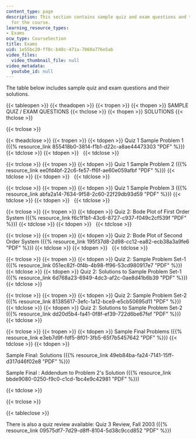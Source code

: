 ```yaml
---
content_type: page
description: This section contains sample quiz and exam questions and their solutions
  for the course.
learning_resource_types:
- Exams
ocw_type: CourseSection
title: Exams
uid: 1e55bc20-ff0c-b48c-471a-7869a776e5ab
video_files:
  video_thumbnail_file: null
video_metadata:
  youtube_id: null
---
```


The table below includes sample quiz and exam questions and their solutions.

{{< tableopen >}}
{{< theadopen >}}
{{< tropen >}}
{{< thopen >}}
SAMPLE QUIZ / EXAM QUESTIONS
{{< thclose >}}
{{< thopen >}}
SOLUTIONS
{{< thclose >}}

{{< trclose >}}

{{< theadclose >}}
{{< tropen >}}
{{< tdopen >}}
Quiz 1 Sample Problem 1 ({{% resource_link 855418b0-3814-f1b1-d22c-a8ae44473303 "PDF" %}})
{{< tdclose >}}
{{< tdopen >}}
 
{{< tdclose >}}

{{< trclose >}}
{{< tropen >}}
{{< tdopen >}}
Quiz 1 Sample Problem 2 ({{% resource_link ee0fd4bf-22c6-fe57-ff6f-ae60e059afbf "PDF" %}})
{{< tdclose >}}
{{< tdopen >}}
 
{{< tdclose >}}

{{< trclose >}}
{{< tropen >}}
{{< tdopen >}}
Quiz 1 Sample Problem 3 ({{% resource_link abfa2a14-7634-9f58-2c60-22f29db93d59 "PDF" %}})
{{< tdclose >}}
{{< tdopen >}}
 
{{< tdclose >}}

{{< trclose >}}
{{< tropen >}}
{{< tdopen >}}
Quiz 2: Bode Plot of First Order System ({{% resource_link f6c1f1b1-43c6-8727-c937-f049c2cf539f "PDF" %}})
{{< tdclose >}}
{{< tdopen >}}
 
{{< tdclose >}}

{{< trclose >}}
{{< tropen >}}
{{< tdopen >}}
Quiz 2: Bode Plot of Second Order System ({{% resource_link 195f37d8-2d98-cc12-ea82-ecb38a3a9fe6 "PDF" %}})
{{< tdclose >}}
{{< tdopen >}}
 
{{< tdclose >}}

{{< trclose >}}
{{< tropen >}}
{{< tdopen >}}
Quiz 2: Sample Problem Set-1 ({{% resource_link 051ec82f-0f4b-4b98-ff96-53cd980917e7 "PDF" %}})
{{< tdclose >}}
{{< tdopen >}}
Quiz 2: Solutions to Sample Problem Set-1 ({{% resource_link 6d768a23-6949-4dc3-af2c-0ae8d41b6b39 "PDF" %}})
{{< tdclose >}}

{{< trclose >}}
{{< tropen >}}
{{< tdopen >}}
Quiz 2: Sample Problem Set-2 ({{% resource_link 81385617-3efc-1a12-bce9-e5cb50695d11 "PDF" %}})
{{< tdclose >}}
{{< tdopen >}}
Quiz 2: Solutions to Sample Problem Set-2 ({{% resource_link dd20d5b4-fa41-0f8f-ef39-722d6be67fef "PDF" %}})
{{< tdclose >}}

{{< trclose >}}
{{< tropen >}}
{{< tdopen >}}
Sample Final Problems ({{% resource_link e3eb7d9f-fdf5-8f01-3fb5-65f7b5457642 "PDF" %}})
{{< tdclose >}}
{{< tdopen >}}


Sample Final: Solutions ({{% resource_link 49eb84ba-fa24-7141-15ff-d317d46f02e8 "PDF" %}})

Sample Final : Addendum to Problem 2's Solution ({{% resource_link bbde9080-0250-f9c0-c1cd-1bc4e9c42981 "PDF" %}})


{{< tdclose >}}

{{< trclose >}}

{{< tableclose >}}

There is also a quiz review available: Quiz 3 Review, Fall 2003 ({{% resource_link 09575df7-7d29-d8ff-8104-5d38c9ccd852 "PDF" %}})